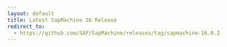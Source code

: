 ```yaml
---
layout: default
title: Latest SapMachine 16 Release
redirect_to:
  - https://github.com/SAP/SapMachine/releases/tag/sapmachine-16.0.2
---
```

